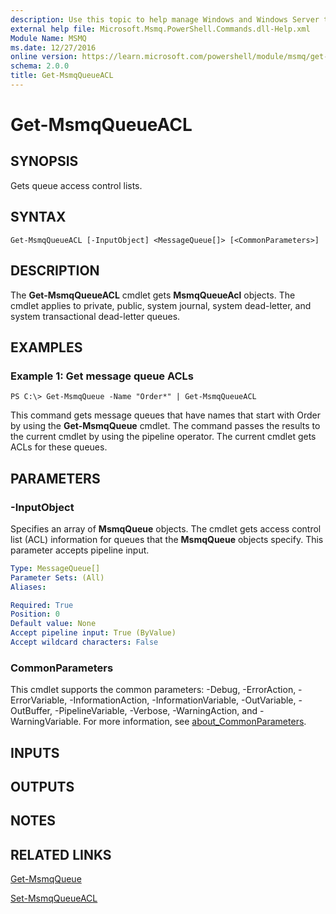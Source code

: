 ```yaml
---
description: Use this topic to help manage Windows and Windows Server technologies with Windows PowerShell.
external help file: Microsoft.Msmq.PowerShell.Commands.dll-Help.xml
Module Name: MSMQ
ms.date: 12/27/2016
online version: https://learn.microsoft.com/powershell/module/msmq/get-msmqqueueacl?view=windowsserver2019-ps&wt.mc_id=ps-gethelp
schema: 2.0.0
title: Get-MsmqQueueACL
---
```


# Get-MsmqQueueACL

## SYNOPSIS
Gets queue access control lists.

## SYNTAX

```
Get-MsmqQueueACL [-InputObject] <MessageQueue[]> [<CommonParameters>]
```

## DESCRIPTION
The **Get-MsmqQueueACL** cmdlet gets **MsmqQueueAcl** objects.
The cmdlet applies to private, public, system journal, system dead-letter, and system transactional dead-letter queues.

## EXAMPLES

### Example 1: Get message queue ACLs
```
PS C:\> Get-MsmqQueue -Name "Order*" | Get-MsmqQueueACL
```

This command gets message queues that have names that start with Order by using the **Get-MsmqQueue** cmdlet.
The command passes the results to the current cmdlet by using the pipeline operator.
The current cmdlet gets ACLs for these queues.

## PARAMETERS

### -InputObject
Specifies an array of **MsmqQueue** objects.
The cmdlet gets access control list (ACL) information for queues that the **MsmqQueue** objects specify.
This parameter accepts pipeline input.

```yaml
Type: MessageQueue[]
Parameter Sets: (All)
Aliases: 

Required: True
Position: 0
Default value: None
Accept pipeline input: True (ByValue)
Accept wildcard characters: False
```

### CommonParameters
This cmdlet supports the common parameters: -Debug, -ErrorAction, -ErrorVariable, -InformationAction, -InformationVariable, -OutVariable, -OutBuffer, -PipelineVariable, -Verbose, -WarningAction, and -WarningVariable. For more information, see [about_CommonParameters](https://go.microsoft.com/fwlink/?LinkID=113216).

## INPUTS

## OUTPUTS

## NOTES

## RELATED LINKS

[Get-MsmqQueue](./Get-MsmqQueue.md)

[Set-MsmqQueueACL](./Set-MsmqQueueACL.md)

